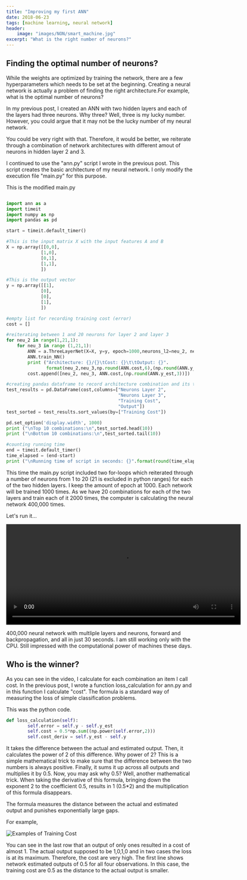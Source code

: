 ```yaml
---
title: "Improving my first ANN"
date: 2018-06-23
tags: [machine learning, neural network]
header:
    image: "images/NON/smart_machine.jpg"
excerpt: "What is the right number of neurons?"
---
```



## Finding the optimal number of neurons?

While the weights are optimized by training the network, there are a few
hyperparameters which needs to be set at the beginning. Creating a neural network
is actually a problem of finding the right architecture.For example, what
is the optimal number of neurons?

In my previous post, I created an ANN with two hidden layers and each of the layers
had three neurons. Why three? Well, three is my lucky number. However, you could argue
that it may not be the lucky number of my neural network.

You could be very right with that. Therefore, it would be better, we reiterate
through a combination of network architectures with different amout of neurons
in hidden layer 2 and 3.

I continued to use the "ann.py" script I wrote in the previous post. This script
creates the basic architecture of my neural network. I only modify the execution
file "main.py" for this purpose.

This is the modified main.py

```python

import ann as a
import timeit
import numpy as np
import pandas as pd

start = timeit.default_timer()

#This is the input matrix X with the input features A and B
X = np.array([[0,0],
             [1,0],
             [0,1],
             [1,1],
             ])

#This is the output vector
y = np.array([[1],
             [0],
             [0],
             [1],
             ])

#empty list for recording training cost (error)
cost = []

#reiterating between 1 and 20 neurons for layer 2 and layer 3
for neu_2 in range(1,21,1):
    for neu_3 in range (1,21,1):
        ANN = a.ThreeLayerNet(X=X, y=y, epoch=1000,neurons_l2=neu_2, neurons_l3=neu_3 )
        ANN.train_NN()
        print ("Architecture: {}/{}\tCost: {}\t\tOutput: {}".
               format(neu_2,neu_3,np.round(ANN.cost,6),(np.round(ANN.y_est,3)).flatten()))
        cost.append([neu_2, neu_3, ANN.cost,(np.round(ANN.y_est,3))])

#creating pandas dataframe to record architecture combination and its training cost
test_results = pd.DataFrame(cost,columns=["Neurons Layer 2",
                                          "Neurons Layer 3",
                                          "Training Cost",
                                          "Output"])
test_sorted = test_results.sort_values(by=["Training Cost"])

pd.set_option('display.width', 1000)
print ("\nTop 10 combinations:\n",test_sorted.head(10))
print ("\nBottom 10 combinations:\n",test_sorted.tail(10))

#counting running time
end = timeit.default_timer()
time_elapsed = (end-start)
print ("\nRunning time of script in seconds: {}".format(round(time_elapsed,5)))

```

This time the main.py script included two for-loops which reiterated through
a number of neurons from 1 to 20 (21 is excluded in python ranges) for each
of the two hidden layers. I keep the amount of epoch at 1000. Each
network will be trained 1000 times. As we have 20 combinations for each of the
two layers and train each of it 2000 times, the computer is calculating the
neural network 400,000 times.

Let's run it...

<video width="630" height="270" controls="controls">
  <source src="/images/NON/main_py_non.mp4" type="video/mp4">
</video>

400,000 neural network with multliple layers and neurons, forward and backpropagation,
and all in just 30 seconds. I am still working only with the CPU. Still impressed
with the computational power of machines these days.

## Who is the winner?

As you can see in the video, I calculate for each combination an item I
call cost. In the previous post, I wrote a function loss_calculation for
ann.py and in this function I calculate "cost". The formula is a standard
way of measuring the loss of simple classification problems.

This was the python code.

```python
def loss_calculation(self):
        self.error = self.y - self.y_est
        self.cost = 0.5*np.sum((np.power(self.error,2)))
        self.cost_deriv = self.y_est - self.y
```

It takes the difference between the actual and estimated output. Then, it
calculates the power of 2 of this difference. Why power of 2? This is a simple
mathematical trick to make sure that the difference between the two numbers is
always positive. Finally, it sums it up across all outputs and multiplies it by
0.5. Now, you may ask why 0.5? Well, another mathematical trick. When taking
the derivative of this formula, bringing down the exponent 2 to the coefficient 0.5,
results in 1 (0.5*2) and the multiplication of this formula disappears.

The formula measures the distance between the actual and estimated output and
punishes exponentially large gaps.

For example,

<img src="{{ site.url }}{{ site.baseurl }}/images/NON/cost_examples.PNG"
alt="Examples of Training Cost">

You can see in the last row that an output of only ones resulted in a cost of
almost 1. The actual output supposed to be 1,0,1,0 and in two cases the loss
is at its maximum. Therefore, the cost are very high. The first line shows
network estimated outputs of 0.5 for all four observations. In this case, the
training cost are 0.5 as the distance to the actual output is smaller.














